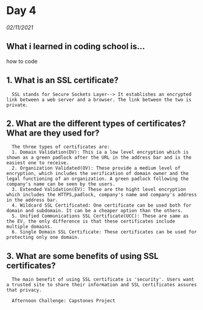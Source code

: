 # Day 4
_02/11/2021_

## What i learned in coding school is...
how to code


## 1. What is an SSL certificate?
      SSL stands for Secure Sockets Layer--> It establishes an encrypted link between a web server and a browser. The link between the two is private.

## 2. What are the different types of certificates? What are they used for?
      The three types of certificates are:
      1. Domain Validation(DV): This ia a low level encryption which is shown as a green padlock after the URL in the address bar and is the easiest one to receive.
      2. Organization Validated(OV): These provide a medium level of encryption, which includes the verification of domain owner and the legal functioning of an organization. A green padlock following the company's name can be seen by the users.
      3. Extended Validation(EV): These are the hight level encryption which includes the HTTPS,padlock, company's name and company's address in the address bar. 
      4. Wildcard SSL Certificated: One certificate can be used both for domain and subdomain. It can be a cheaper option than the others.
      5. Unified Communications SSL Certificate(UCC): These are same as the EV, the only difference is that these certificates include multiple domains.
      6. Single Domain SSL Certificate: These certificates can be used for protecting only one domain.

## 3. What are some benefits of using SSL certificates?
      The main benefit of using SSL certificate is 'security'. Users want a trusted site to share their information and SSL certificates assures that privacy.

      Afternoon Challenge: Capstones Project